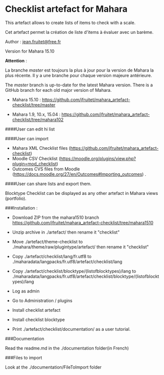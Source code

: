 Checklist artefact for Mahara
=============================

This artefact allows to create lists of items to check with a scale.

Cet artefact permet la création de liste d'items à évaluer avec un barème.


Author : <jean.fruitet@free.fr>

Version for Mahara 15.10

**Attention** :

La branche *master* est toujours la plus à jour pour la version de Mahara la plus récente.
Il y a une branche pour chaque version majeure antérieure.

The *master* branch is up-to-date for the latest Mahara version.
There is a GitHub branch for each old major version of Mahara.


- Mahara 15.10 : https://github.com/jfruitet/mahara_artefact-checklist/tree/master

- Mahara 1.9, 10.x, 15.04 :  https://github.com/jfruitet/mahara_artefact-checklist/tree/mahara102


####User can edit hi list

####User can import

 * Mahara XML Checklist files (https://github.com/jfruitet/mahara_artefact-checklist)
 * Moodle CSV Checklist (https://moodle.org/plugins/view.php?plugin=mod_checklist)
 * Outcomes CVS files from Moodle (https://docs.moodle.org/27/en/Outcomes#Importing_outcomes) .

####User can share lists and export them.

Blocktype Checklist can be displayed as any other artefact in Mahara views (portfolio).
  
###Installation :

 * Download ZIP from the mahara1510 branch  https://github.com/jfruitet/mahara_artefact-checklist/tree/mahara1510
 * Unzip archive in ./artefact/ then rename it "checklist"
 * Move  ./artefact/theme-checklist to ./mahara/theme/raw/plugintype/artefact/ then rename it "checklist"
 * Copy ./artefact/checklist/lang/fr.utf8 to ./maharadata/langpacks/fr.utf8/artefact/checklist/lang
 * Copy ./artefact/checklist/blocktype/(listofblocktypes)/lang to ./maharadata/langpacks/fr.utf8/artefact/checklist/blocktype/(listofblocktypes)/lang  

 * Log as admin
 * Go to Administration / plugins
 * Install checklist artefact
 * Install checklist blocktype
 * Print ./artefact/checklist/documentation/ as a user tutorial.

###Documentation

Read the readme.md in the ./documentation folder(in French)

###Files to import

Look at the ./documentation/FileToImport folder
